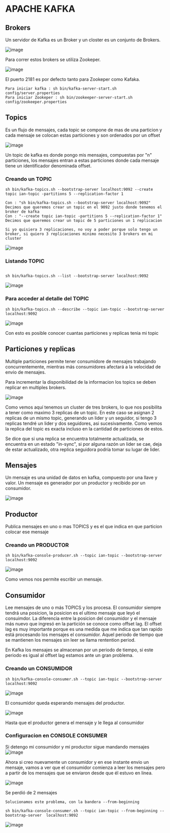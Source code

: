 # APACHE KAFKA

## Brokers

Un servidor de Kafka es un Broker y un closter es un conjunto de Brokers. 

![image](https://user-images.githubusercontent.com/56406481/179126430-b6d1ab84-073f-43dd-8a6b-2d6193e6b933.png)

Para correr estos brokers se utiliza Zookeper. 

![image](https://user-images.githubusercontent.com/56406481/179128015-b7c397be-b5a7-471b-a112-441b5bf5ca4c.png)

El puerto 2181 es por defecto tanto para Zookeper como Kafaka. 

```
Para iniciar kafka : sh bin/kafka-server-start.sh config/server.properties
Para iniciar Zookeper : sh bin/zookeeper-server-start.sh config/zookeeper.properties

```

## Topics

Es un flujo de mensajes, cada topic se compone de mas de una particion y cada mensaje se colocan estas particiones y son ordenados por un offset


![image](https://user-images.githubusercontent.com/56406481/179128640-902374bb-9494-432a-a86e-e46a0031c4a6.png)

Un topic de kafka es donde pongo mis mensajes, compuestas por "n" particiones, los mensajes entran a estas particiones donde cada mensaje tiene un identificador denominada offset. 

### Creando un TOPIC

```
sh bin/kafka-topics.sh --bootstrap-server localhost:9092 --create topic ian-topic -partitions 5 --replication-factor 1

Con : "sh bin/kafka-topics.sh --bootstrap-server localhost:9092" Decimos que queremos crear un topic en el 9092 justo donde tenemos el broker de kafka
Con : "--create topic ian-topic -partitions 5 --replication-factor 1" Decimos que queremos crear un topic de 5 particiones un 1 replicacion

Si yo quisiera 3 replicaciones, no voy a poder porque solo tengo un broker, si quiero 3 replicaciones minimo necesito 3 brokers en mi cluster

```
![image](https://user-images.githubusercontent.com/56406481/179129735-c2ed376e-e42e-4884-816d-e09422f32f9c.png)

### Listando TOPIC

```

sh bin/kafka-topics.sh --list --bootstrap-server localhost:9092 

```
![image](https://user-images.githubusercontent.com/56406481/179129991-c0ae3d0d-6dd1-4677-a81f-20dabbbdc7d3.png)

### Para acceder al detalle del TOPIC

```
sh bin/kafka-topics.sh --describe --topic ian-topic --bootstrap-server localhost:9092

```

![image](https://user-images.githubusercontent.com/56406481/179131815-9478060e-8469-42ec-98fd-e2dbb92cecbc.png)

Con esto es posible conocer cuantas particiones y replicas tenia mi topic

## Particiones y replicas

Multiple particiones permite tener consumidore de mensajes trabajando concurrentemente, mientras más consumidores afectará a la velocidad de envio de mensajes.

Para incrementar la disponibilidad de la informacion los topics se deben replicar en multiples brokers. 

![image](https://user-images.githubusercontent.com/56406481/179130927-6f4764b0-55d9-4c46-a8d9-6bc3b8edd88b.png)

Como vemos aquí tenemos un cluster de tres brokers, lo que nos posibilita a tener como maximo 3 replicas de un topic. En este caso se asignan
2 replicas de un mismo topic, generando un lider y un seguidor, si tengo 3 replicas tendré un lider y dos seguidores, asi sucesivamente. Como vemos la replica del topic es exacta incluso en la cantidad de particiones de estos. 

Se dice que si una replica se encuentra totalmente actualizada, se encuentra en un estado "in-sync", si por alguna razón un lider se cae, deja de estar actualizado, otra replica seguidora podría tomar su lugar de lider. 


## Mensajes

Un mensaje es una unidad de datos en kafka, compuesto por una llave y valor. Un mensaje es generador por un productor y recibido por un consumidor.

![image](https://user-images.githubusercontent.com/56406481/179132069-23c16c2a-3d07-4850-a057-971c77184316.png)


## Productor

Publica mensajes en uno o mas TOPICS y es el que indica en que particion colocar ese mensaje

### Creando un PRODUCTOR

```
sh bin/kafka-console-producer.sh --topic ian-topic --bootstrap-server localhost:9092
```
![image](https://user-images.githubusercontent.com/56406481/179134892-12a23bb9-a8a5-4da8-9a3d-71d14ad21eee.png)

Como vemos nos permite escribir un mensaje. 


## Consumidor

Lee mensajes de uno o más TOPICS y los procesa. El consumidor siempre tendrá una posicion, la posicion es el ultimo mensaje que leyó el consuimdor.
La diferencia entre la posicion del consumidor y el mensaje más nuevo que ingresó en la partición se conoce como offset lag. El offset lag es muy importante porque es una medida que me indica que tan rapido está procesando los mensajes el consumidor. Aquel periodo de tiempo que se mantienen los mensajes sin leer se llama rentention period.

En Kafka los mensajes se almacenan por un periodo de tiempo, si este periodo es igual al offset lag estamos ante un gran problema. 

### Creando un CONSUMIDOR

```
sh bin/kafka-console-consumer.sh --topic ian-topic --bootstrap-server localhost:9092
```

![image](https://user-images.githubusercontent.com/56406481/179135067-9f540c9b-740c-4fdf-90f4-6db087913ef1.png)

El consumidor queda esperando mensajes del productor. 

![image](https://user-images.githubusercontent.com/56406481/179135270-bbb3ad2e-f740-4342-89a4-e0daf186b8a9.png)

Hasta que el productor genera el mensaje y le llega al consumidor

### Configuracion en CONSOLE CONSUMER

Si detengo mi consumidor y mi productor sigue mandando mensajes 
![image](https://user-images.githubusercontent.com/56406481/179135804-391e9af4-a621-489e-ac49-c24a43a0d729.png)

Ahora si creo nuevamente un consumidor y en ese instante envio un mensaje, vamos a ver que el consumidor comienza a leer los mensajes pero a partir de los mensajes que se enviaron desde que él estuvo en linea. 

![image](https://user-images.githubusercontent.com/56406481/179135989-9e45b92b-f537-4755-a391-91c7ad6f54ea.png)

Se perdió de 2 mensajes

```
Solucionamos este problema, con la bandera --from-beginning

sh bin/kafka-console-consumer.sh --topic ian-topic --from-beginning --bootstrap-server  localhost:9092
```
![image](https://user-images.githubusercontent.com/56406481/179136433-2c2af055-868d-4504-abd9-371522dd9918.png)














